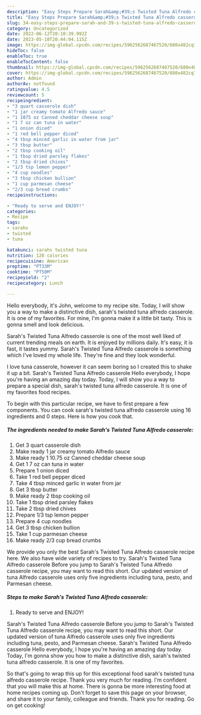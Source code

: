 ```yaml
---
description: "Easy Steps Prepare Sarah&amp;#39;s Twisted Tuna Alfredo casserole yang Delicious"
title: "Easy Steps Prepare Sarah&amp;#39;s Twisted Tuna Alfredo casserole yang Delicious"
slug: 34-easy-steps-prepare-sarah-and-39-s-twisted-tuna-alfredo-casserole-yang-delicious
category: Uncategorized
date: 2022-06-12T20:10:39.992Z
date: 2023-05-10T20:44:04.115Z
image: https://img-global.cpcdn.com/recipes/5962562687467520/680x482cq70/sarahs-twisted-tuna-alfredo-casserole-recipe-main-photo.jpg
hideToc: false
enableToc: true
enableTocContent: false
thumbnail: https://img-global.cpcdn.com/recipes/5962562687467520/680x482cq70/sarahs-twisted-tuna-alfredo-casserole-recipe-main-photo.jpg
cover: https://img-global.cpcdn.com/recipes/5962562687467520/680x482cq70/sarahs-twisted-tuna-alfredo-casserole-recipe-main-photo.jpg
author: Admin
authorAv: notfound
ratingvalue: 4.5
reviewcount: 5
recipeingredient:
- "3 quart casserole dish"
- "1 jar creamy tomato Alfredo sauce"
- "1 1075 oz Canned cheddar cheese soup"
- "1 7 oz can tuna in water"
- "1 onion diced"
- "1 red bell pepper diced"
- "4 tbsp minced garlic in water from jar"
- "3 tbsp butter"
- "2 tbsp cooking oil"
- "1 tbsp dried parsley flakes"
- "2 tbsp dried chives"
- "1/3 tsp lemon pepper"
- "4 cup noodles"
- "3 tbsp chicken bullion"
- "1 cup parmesan cheese"
- "2/3 cup bread crumbs"
recipeinstructions:

- "Ready to serve and ENJOY!"
categories:
- Recipe
tags:
- sarahs
- twisted
- tuna

katakunci: sarahs twisted tuna 
nutrition: 128 calories
recipecuisine: American
preptime: "PT33M"
cooktime: "PT50M"
recipeyield: "2"
recipecategory: Lunch

---
```



Hello everybody, it's John, welcome to my recipe site. Today, I will show you a way to make a distinctive dish, sarah&#39;s twisted tuna alfredo casserole. It is one of my favorites. For mine, I'm gonna make it a little bit tasty. This is gonna smell and look delicious.

Sarah&#39;s Twisted Tuna Alfredo casserole is one of the most well liked of current trending meals on earth. It is enjoyed by millions daily. It's easy, it is fast, it tastes yummy. Sarah&#39;s Twisted Tuna Alfredo casserole is something which I've loved my whole life. They're fine and they look wonderful.

I love tuna casserole, however it can seem boring so I created this to shake it up a bit. Sarah&#39;s Twisted Tuna Alfredo casserole Hello everybody, I hope you&#39;re having an amazing day today. Today, I will show you a way to prepare a special dish, sarah&#39;s twisted tuna alfredo casserole. It is one of my favorites food recipes.


To begin with this particular recipe, we have to first prepare a few components. You can cook sarah&#39;s twisted tuna alfredo casserole using 16 ingredients and 0 steps. Here is how you cook that.

<!--inarticleads1-->

##### The ingredients needed to make Sarah&#39;s Twisted Tuna Alfredo casserole:

1. Get 3 quart casserole dish
1. Make ready 1 jar creamy tomato Alfredo sauce
1. Make ready 1 10.75 oz Canned cheddar cheese soup
1. Get 1 7 oz can tuna in water
1. Prepare 1 onion diced
1. Take 1 red bell pepper diced
1. Take 4 tbsp minced garlic in water from jar
1. Get 3 tbsp butter
1. Make ready 2 tbsp cooking oil
1. Take 1 tbsp dried parsley flakes
1. Take 2 tbsp dried chives
1. Prepare 1/3 tsp lemon pepper
1. Prepare 4 cup noodles
1. Get 3 tbsp chicken bullion
1. Take 1 cup parmesan cheese
1. Make ready 2/3 cup bread crumbs


We provide you only the best Sarah&#39;s Twisted Tuna Alfredo casserole recipe here. We also have wide variety of recipes to try. Sarah&#39;s Twisted Tuna Alfredo casserole Before you jump to Sarah&#39;s Twisted Tuna Alfredo casserole recipe, you may want to read this short. Our updated version of tuna Alfredo casserole uses only five ingredients including tuna, pesto, and Parmesan cheese. 

<!--inarticleads2-->

##### Steps to make Sarah&#39;s Twisted Tuna Alfredo casserole:


1. Ready to serve and ENJOY!

Sarah&#39;s Twisted Tuna Alfredo casserole Before you jump to Sarah&#39;s Twisted Tuna Alfredo casserole recipe, you may want to read this short. Our updated version of tuna Alfredo casserole uses only five ingredients including tuna, pesto, and Parmesan cheese. Sarah&#39;s Twisted Tuna Alfredo casserole Hello everybody, I hope you&#39;re having an amazing day today. Today, I&#39;m gonna show you how to make a distinctive dish, sarah&#39;s twisted tuna alfredo casserole. It is one of my favorites. 

So that's going to wrap this up for this exceptional food sarah&#39;s twisted tuna alfredo casserole recipe. Thank you very much for reading. I'm confident that you will make this at home. There is gonna be more interesting food at home recipes coming up. Don't forget to save this page on your browser, and share it to your family, colleague and friends. Thank you for reading. Go on get cooking!
